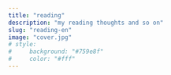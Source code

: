 ```yaml
---
title: "reading"
description: "my reading thoughts and so on"
slug: "reading-en"
image: "cover.jpg"
# style:
#     background: "#759e8f"
#     color: "#fff"
---
```

